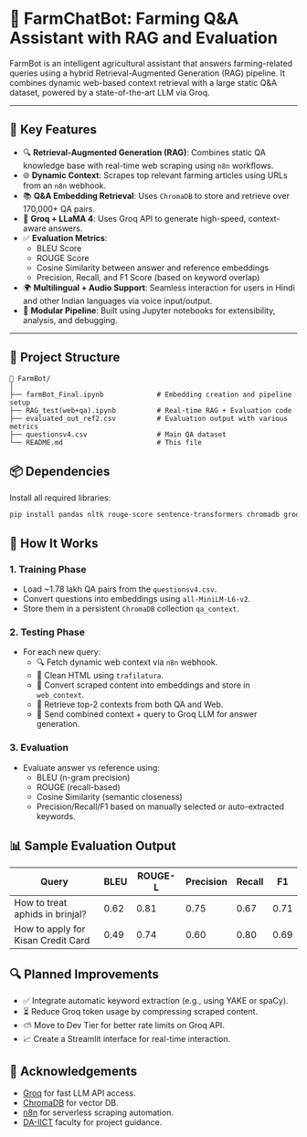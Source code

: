 # 🌾 FarmChatBot: Farming Q&A Assistant with RAG and Evaluation

FarmBot is an intelligent agricultural assistant that answers farming-related queries using a hybrid Retrieval-Augmented Generation (RAG) pipeline. It combines dynamic web-based context retrieval with a large static Q&A dataset, powered by a state-of-the-art LLM via Groq.

---

## 🧠 Key Features

- 🔍 **Retrieval-Augmented Generation (RAG)**: Combines static QA knowledge base with real-time web scraping using `n8n` workflows.
- 🌐 **Dynamic Context**: Scrapes top relevant farming articles using URLs from an `n8n` webhook.
- 📚 **Q&A Embedding Retrieval**: Uses `ChromaDB` to store and retrieve over 170,000+ QA pairs.
- 🤖 **Groq + LLaMA 4**: Uses Groq API to generate high-speed, context-aware answers.
- ✅ **Evaluation Metrics**:
  - BLEU Score
  - ROUGE Score
  - Cosine Similarity between answer and reference embeddings
  - Precision, Recall, and F1 Score (based on keyword overlap)
- 🌍 **Multilingual + Audio Support**: Seamless interaction for users in Hindi and other Indian languages via voice input/output.
- 🔧 **Modular Pipeline**: Built using Jupyter notebooks for extensibility, analysis, and debugging.

---

## 📁 Project Structure

```
📂 FarmBot/
│
├── farmBot_Final.ipynb             # Embedding creation and pipeline setup
├── RAG_test(web+qa).ipynb          # Real-time RAG + Evaluation code
├── evaluated_out_ref2.csv          # Evaluation output with various metrics
├── questionsv4.csv                 # Main QA dataset
└── README.md                       # This file
```

## 📦 Dependencies

Install all required libraries:

```bash
pip install pandas nltk rouge-score sentence-transformers chromadb groq scikit-learn tqdm trafilatura
```

## 🧠 How It Works

### 1. **Training Phase**
- Load ~1.78 lakh QA pairs from the `questionsv4.csv`.
- Convert questions into embeddings using `all-MiniLM-L6-v2`.
- Store them in a persistent `ChromaDB` collection `qa_context`.

### 2. **Testing Phase**
- For each new query:
  - 🔍 Fetch dynamic web context via `n8n` webhook.
  - 🧹 Clean HTML using `trafilatura`.
  - 🧠 Convert scraped content into embeddings and store in `web_context`.
  - 🎯 Retrieve top-2 contexts from both QA and Web.
  - 🤖 Send combined context + query to Groq LLM for answer generation.

### 3. **Evaluation**
- Evaluate answer vs reference using:
  - BLEU (n-gram precision)
  - ROUGE (recall-based)
  - Cosine Similarity (semantic closeness)
  - Precision/Recall/F1 based on manually selected or auto-extracted keywords.

## 📊 Sample Evaluation Output

| Query                               | BLEU | ROUGE-L | Precision | Recall | F1   |
|------------------------------------|------|---------|-----------|--------|------|
| How to treat aphids in brinjal?    | 0.62 | 0.81    | 0.75      | 0.67   | 0.71 |
| How to apply for Kisan Credit Card | 0.49 | 0.74    | 0.60      | 0.80   | 0.69 |

## 🔍 Planned Improvements

- ✅ Integrate automatic keyword extraction (e.g., using YAKE or spaCy).
- ⏳ Reduce Groq token usage by compressing scraped content.
- ⛅ Move to Dev Tier for better rate limits on Groq API.
- 📈 Create a Streamlit interface for real-time interaction.

## 🤝 Acknowledgements

- [Groq](https://groq.com) for fast LLM API access.
- [ChromaDB](https://www.trychroma.com/) for vector DB.
- [n8n](https://n8n.io) for serverless scraping automation.
- [DA-IICT](https://www.daiict.ac.in/) faculty for project guidance.
